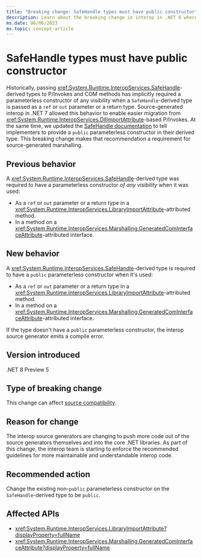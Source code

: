 ```yaml
---
title: "Breaking change: SafeHandle types must have public constructor"
description: Learn about the breaking change in interop in .NET 8 where SafeHandle-derived types used as 'ref' or 'out' parameters or as return types in 'LibraryImport' or 'GeneratedComInterface' methods must have a public constructor.
ms.date: 06/06/2023
ms.topic: concept-article
---
```

# SafeHandle types must have public constructor

Historically, passing <xref:System.Runtime.InteropServices.SafeHandle>-derived types to P/Invokes and COM methods has implicitly required a parameterless constructor of any visibility when a `SafeHandle`-derived type is passed as a `ref` or `out` parameter or a return type. Source-generated interop in .NET 7 allowed this behavior to enable easier migration from <xref:System.Runtime.InteropServices.DllImportAttribute>-based P/Invokes. At the same time, we updated the [SafeHandle documentation](/dotnet/api/system.runtime.interopservices.safehandle#notes-to-implementers) to tell implementers to provide a `public` parameterless constructor in their derived type. This breaking change makes that recommendation a requirement for source-generated marshalling.

## Previous behavior

A <xref:System.Runtime.InteropServices.SafeHandle>-derived type was required to have a parameterless constructor *of any visibility* when it was used:

- As a `ref` or `out` parameter or a return type in a <xref:System.Runtime.InteropServices.LibraryImportAttribute>-attributed method.
- In a method on a <xref:System.Runtime.InteropServices.Marshalling.GeneratedComInterfaceAttribute>-attributed interface.

## New behavior

A <xref:System.Runtime.InteropServices.SafeHandle>-derived type is required to have a `public` parameterless constructor when it's used:

- As a `ref` or `out` parameter or a return type in a <xref:System.Runtime.InteropServices.LibraryImportAttribute>-attributed method.
- In a method on a <xref:System.Runtime.InteropServices.Marshalling.GeneratedComInterfaceAttribute>-attributed interface.

If the type doesn't have a `public` parameterless constructor, the interop source generator emits a compile error.

## Version introduced

.NET 8 Preview 5

## Type of breaking change

This change can affect [source compatibility](../../categories.md#source-compatibility).

## Reason for change

The interop source generators are changing to push more code out of the source generators themselves and into the core .NET libraries. As part of this change, the interop team is starting to enforce the recommended guidelines for more maintainable and understandable interop code.

## Recommended action

Change the existing non-`public` parameterless constructor on the `SafeHandle`-derived type to be `public`.

## Affected APIs

- <xref:System.Runtime.InteropServices.LibraryImportAttribute?displayProperty=fullName>
- <xref:System.Runtime.InteropServices.Marshalling.GeneratedComInterfaceAttribute?displayProperty=fullName>
